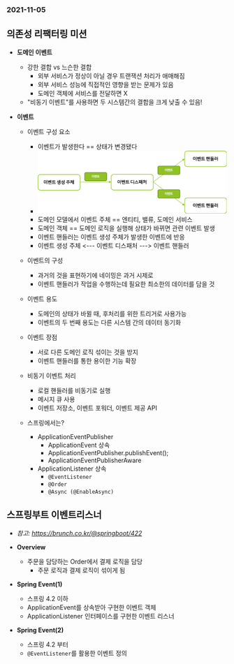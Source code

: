 ### 2021-11-05

## 의존성 리팩터링 미션
- **도메인 이벤트**
    - 강한 결합 vs 느슨한 결합
        - 외부 서비스가 정상이 아닐 경우 트랜잭션 처리가 애매해짐
        - 외부 서비스 성능에 직접적인 영향을 받는 문제가 있음
        - 도메인 객체에 서비스를 전달하면 X
    - "비동기 이벤트"를 사용하면 두 시스템간의 결합을 크게 낮출 수 있음!

- **이벤트**
    - 이벤트 구성 요소
        - 이벤트가 발생한다 == 상태가 변경됐다
        - ![](../image/2021-11-05-event.png)
        - 도메인 모델에서 이벤트 주체 == 엔티티, 밸류, 도메인 서비스
        - 도메인 객체 == 도메인 로직을 실행해 상태가 바뀌면 관련 이벤트 발생
        - 이벤트 핸들러는 이벤트 생성 주체가 발생한 이벤트에 반응
        - 이벤트 생성 주체 <--- 이벤트 디스패처 ---> 이벤트 핸들러
    
    - 이벤트의 구성
        - 과거의 것을 표현하기에 네이밍은 과거 시제로
        - 이벤트 핸들러가 작업을 수행하는데 필요한 최소한의 데이터를 담을 것
    
    - 이벤트 용도
        - 도메인의 상태가 바뀔 때, 후처리를 위한 트리거로 사용가능
        - 이벤트의 두 번째 용도는 다른 시스템 간의 데이터 동기화
    
    - 이벤트 장점
        - 서로 다른 도메인 로직 섞이는 것을 방지
        - 이벤트 핸들러를 통한 용이한 기능 확장
        
    - 비동기 이벤트 처리
        - 로컬 핸들러를 비동기로 실행
        - 메시지 큐 사용
        - 이벤트 저장소, 이벤트 포워더, 이벤트 제공 API

    - 스프링에서는?
        - ApplicationEventPublisher
            - ApplicationEvent 상속
            - ApplicationEventPublisher.publishEvent();
            - ApplicationEventPublisherAware
        - ApplicationListener 상속
            - `@EventListener`
            - `@Order`
            - `@Async (@EnableAsync)`

## 스프링부트 이벤트리스너
- *참고: https://brunch.co.kr/@springboot/422*
- **Overview**
    - 주문을 담당하는 Order에서 결제 로직을 담당
        - 주문 로직과 결제 로직이 섞이게 됨

- **Spring Event(1)**
    - 스프링 4.2 이하
    - ApplicationEvent를 상속받아 구현한 이벤트 객체
    - ApplicationListener 인터페이스를 구현한 이벤트 리스너

- **Spring Event(2)**
    - 스프링 4.2 부터
    - `@EventListener`를 활용한 이벤트 정의
